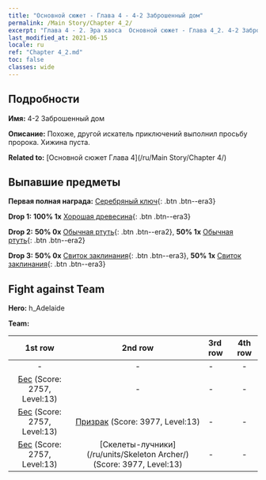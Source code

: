 ```yaml
---
title: "Основной сюжет - Глава 4 - 4-2 Заброшенный дом"
permalink: /Main Story/Chapter 4_2/
excerpt: "Глава 4 - 2. Эра хаоса  Основной сюжет - Глава 4_2. 4-2 Заброшенный дом"
last_modified_at: 2021-06-15
locale: ru
ref: "Chapter 4_2.md"
toc: false
classes: wide
---
```


## Подробности

 **Имя:** 4-2 Заброшенный дом

 **Описание:** Похоже, другой искатель приключений выполнил просьбу пророка. Хижина пуста.

 **Related to:** [Основной сюжет Глава 4](/ru/Main Story/Chapter 4/)

## Выпавшие предметы

 **Первая полная награда:** [Серебряный ключ](/ItemsRU/con_693/){: .btn .btn--era3}

 **Drop 1:** **100% 1x** [Хорошая древесина](/ItemsRU/mat_13/){: .btn .btn--era3}

 **Drop 2:** **50% 0x** [Обычная ртуть](/ItemsRU/mat_8/){: .btn .btn--era2}, **50% 1x** [Обычная ртуть](/ItemsRU/mat_8/){: .btn .btn--era2}

 **Drop 3:** **50% 0x** [Свиток заклинания](/ItemsRU/con_694/){: .btn .btn--era3}, **50% 1x** [Свиток заклинания](/ItemsRU/con_694/){: .btn .btn--era3}


## Fight against Team
 **Hero:** h_Adelaide

 **Team:**


  | 1st row | 2nd row | 3rd row | 4th row |
  |:----:|:----:|:----|:----:|
  | - | - | - | - |
  | [Бес](/ru/units/Imp/) (Score: 2757, Level:13)  | - | - | - |
  | [Бес](/ru/units/Imp/) (Score: 2757, Level:13)  | [Призрак](/ru/units/Wight/) (Score: 3977, Level:13)  | - | - |
  | [Бес](/ru/units/Imp/) (Score: 2757, Level:13)  | [Скелеты-лучники](/ru/units/Skeleton Archer/) (Score: 3977, Level:13)  | - | - |


